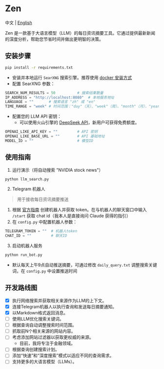 # Zen
中文 | [English](README.md)

Zen 是一款基于大语言模型（LLM）的每日资讯摘要工具。它通过提供最新新闻的深度分析，帮助您节省时间并做出更明智的决策。

## 安装步骤
```bash
pip install -r requirements.txt
```

* 安装并本地运行 `SearXNG` 搜索引擎。推荐使用 [docker 安装方式](https://docs.searxng.org/admin/installation-docker.html#installation-docker)
* 配置 SearXNG 参数：
```python
SEARCH_NUM_RESULTS = 50          # 搜索结果数量
IP_ADDRESS = "http://localhost:8080"  # 本地服务地址
LANGUAGE = ""       # 搜索语言 "zh" 或 "en"
TIME_RANGE = "week" # 时间范围："day"（天）、"week"（周）、"month"（月）、"year"（年）或 ""（不限）
```
* 配置您的 LLM API 密钥：
    * 可以使用火山引擎的 [DeepSeek API](https://console.volcengine.com/ark/region:ark+cn-beijing/model/detail?Id=deepseek-r1)，新用户可获得免费额度。
```python
OPENAI_LIKE_API_KEY = ""         # API 密钥
OPENAI_LIKE_BASE_URL = ""        # API 基础地址
MODEL_ID = ""                    # 模型ID
```

## 使用指南
1. 运行演示（将自动搜索 "NVIDIA stock news"）
```bash
python llm_search.py
```

2. Telegram 机器人
> 用于接收每日资讯摘要推送

1. 根据 [官方指南](https://core.telegram.org/bots/features#botfather) 创建机器人并获取 token。在与机器人的聊天窗口中输入 `/start` 获取 chat id（我本人是直接询问 Claude 获得的指引）
2. 在 `config.py` 中配置机器人参数：
```python
TELEGRAM_TOKEN = ""  # 机器人token
CHAT_ID = ""         # 聊天ID
```
3. 启动机器人服务
```bash
python run_bot.py
```
* 默认每天上午9点自动推送摘要，可通过修改 `daily_query.txt` 调整搜索关键词，在 `config.py` 中设置推送时间

## 开发路线图
- [x] 执行网络搜索并获取相关来源作为LLM的上下文。
- [x] 连接Telegram机器人以执行查询和发送每日摘要通知。
- [x] 以Markdown格式返回消息。
- [ ] 使用LLM优化搜索关键词。
- [ ] 根据查询自动调整搜索时间范围。
- [ ] 抓取前N个相关来源的网站内容。
- [ ] 考虑添加网站过滤器以获取更权威的来源。
    * 目前，我将专注于金融领域。
- [ ] 根据查询创建搜索计划。
- [ ] 添加“快速”和“深度搜索”模式以适应不同的查询需求。
- [ ] 支持更多的大语言模型（LLMs）。
